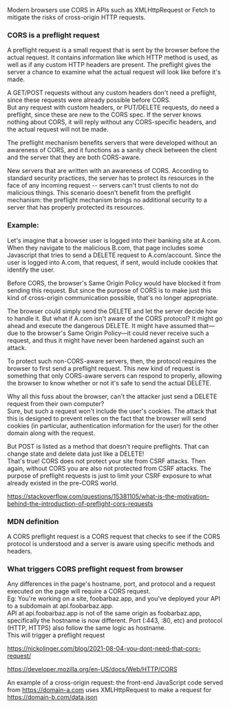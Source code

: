 
Modern browsers use CORS in APIs such as XMLHttpRequest or Fetch to mitigate the risks of cross-origin HTTP requests.

### CORS is a preflight request  

A preflight request is a small request that is sent by the browser before the actual request. It contains information like which HTTP method is used, as well as if any custom HTTP headers are present. The preflight gives the server a chance to examine what the actual request will look like before it's made.


A GET/POST requests without any custom headers don't need a preflight, since these requests were already possible before CORS.  
But any request with custom headers, or PUT/DELETE requests, do need a preflight, since these are new to the CORS spec. If the server knows nothing about CORS, it will reply without any CORS-specific headers, and the actual request will not be made.  

The preflight mechanism benefits servers that were developed without an awareness of CORS, and it functions as a sanity check between the client and the server that they are both CORS-aware.  

New servers that are written with an awareness of CORS. According to standard security practices, the server has to protect its resources in the face of any incoming request -- servers can't trust clients to not do malicious things. This scenario doesn't benefit from the preflight mechanism: the preflight mechanism brings no additional security to a server that has properly protected its resources.

### Example:
Let's imagine that a browser user is logged into their banking site at A.com. When they navigate to the malicious B.com, that page includes some Javascript that tries to send a DELETE request to A.com/account. Since the user is logged into A.com, that request, if sent, would include cookies that identify the user.

Before CORS, the browser's Same Origin Policy would have blocked it from sending this request. But since the purpose of CORS is to make just this kind of cross-origin communication possible, that's no longer appropriate.

The browser could simply send the DELETE and let the server decide how to handle it. But what if A.com isn't aware of the CORS protocol? It might go ahead and execute the dangerous DELETE. It might have assumed that—due to the browser's Same Origin Policy—it could never receive such a request, and thus it might have never been hardened against such an attack.

To protect such non-CORS-aware servers, then, the protocol requires the browser to first send a preflight request. This new kind of request is something that only CORS-aware servers can respond to properly, allowing the browser to know whether or not it's safe to send the actual DELETE.

Why all this fuss about the browser, can't the attacker just send a DELETE request from their own computer?   
Sure, but such a request won't include the user's cookies. The attack that this is designed to prevent relies on the fact that the browser will send cookies (in particular, authentication information for the user) for the other domain along with the request.  

But POST is listed as a method that doesn't require preflights. That can change state and delete data just like a DELETE!  
That's true! CORS does not protect your site from CSRF attacks. Then again, without CORS you are also not protected from CSRF attacks. The purpose of preflight requests is just to limit your CSRF exposure to what already existed in the pre-CORS world.  

https://stackoverflow.com/questions/15381105/what-is-the-motivation-behind-the-introduction-of-preflight-cors-requests

### MDN definition
A CORS preflight request is a CORS request that checks to see if the CORS protocol is understood and a server is aware using specific methods and headers.  

### What triggers CORS preflight request from browser
Any differences in the page's hostname, port, and protocol and a request executed on the page will require a CORS request.   
Eg: 
You're working on a site, foobarbaz.app, and you've deployed your API to a subdomain at api.foobarbaz.app.  
API at api.foobarbaz.app is not of the same origin as foobarbaz.app, specifically the hostname is now different. Port (:443, :80, etc) and protocol (HTTP, HTTPS) also follow the same logic as hostname.  
This will trigger a preflight request  

https://nickolinger.com/blog/2021-08-04-you-dont-need-that-cors-request/




https://developer.mozilla.org/en-US/docs/Web/HTTP/CORS  

An example of a cross-origin request: the front-end JavaScript code served from https://domain-a.com uses XMLHttpRequest to make a request for https://domain-b.com/data.json  

